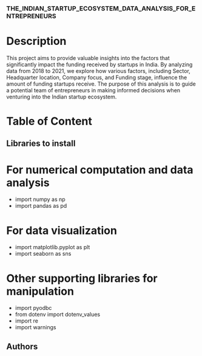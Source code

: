 ### THE_INDIAN_STARTUP_ECOSYSTEM_DATA_ANALYSIS_FOR_ENTREPRENEURS
# Description
This project aims to provide valuable insights into the factors that significantly impact the funding received by startups in India. By analyzing data from 2018 to 2021, we explore how various factors, including Sector, Headquarter location, Company focus, and Funding stage, influence the amount of funding startups receive. The purpose of this analysis is to guide a potential team of entrepreneurs in making informed decisions when venturing into the Indian startup ecosystem.

# Table of Content

## Libraries to install
# For numerical computation and data analysis
 * import numpy as np
 * import pandas as pd
# For data visualization
 * import matplotlib.pyplot as plt
 * import seaborn as sns
# Other supporting libraries for manipulation
 * import pyodbc
 * from dotenv import dotenv_values
 * import re
 * import warnings

## Authors
